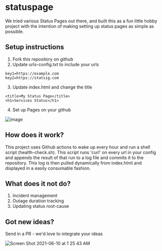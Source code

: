 # statuspage

We tried various Status Pages out there, and built this as a fun little hobby project with the intention of making setting up status pages as simple as possible.  

## Setup instructions

1. Fork this repository on github
2. Update urls-config.txt to include your urls

```
key1=https://example.com
key2=https://statsig.com
```
3. Update index.html and change the title

```
<title>My Status Page</title>
<h1>Services Status</h1>
```

4. Set up Pages on your github

![image](https://user-images.githubusercontent.com/74588208/121419015-5f4dc200-c920-11eb-9b14-a275ef5e2a19.png)


## How does it work?
This project uses Github actions to wake up every hour and run a shell script (health-check.sh).  This script runs 'curl' on every url in your config and appends the result of that run to a log file and commits it to the repository.  This log is then pulled dynamically from index.html and displayed in a easily consumable fashion.

## What does it not do?
1. Incident management
2. Outage duration tracking
3. Updating status root-cause

## Got new ideas?
Send in a PR - we'd love to integrate your ideas

![Screen Shot 2021-06-10 at 1 25 43 AM](https://user-images.githubusercontent.com/74588208/121491467-d455e180-c98a-11eb-8514-73e6707737c4.png)


